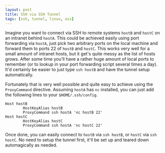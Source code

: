 ```yaml
---
layout: post
title: SSH via SSH Tunnel
tags: [ssh, tunnel, linux, osx]
---
```


Imagine you want to connect via SSH to remote systems `hostB` and `hostC` on an intranet behind `hostA`. This could be achieved easily using port forwarding via `hostA`, just pick two arbitrary ports on the local machine and forward them to ports 22 of `hostB` and `hostC`. This works very well for a small amount of intranet hosts, but it get's quite messy as the list of hosts grows. After some time you'll have a rather huge amount of local ports to remember (or to lookup in your port forwarding script several times a day). It'd certainly be easier to just type `ssh hostB` and have the tunnel setup automatically.

Fortunately that is very well possible and quite easy to achieve using the `ProxyCommand` directive. Assuming `hostA` has `nc` installed, you can just add the following lines to your `$HOME/.ssh/config`.

    Host hostB
            HostKeyAlias hostB
            ProxyCommand ssh hostA 'nc hostB 22'
    Host hostC
            HostKeyAlias hostC
            ProxyCommand ssh hostA 'nc hostC 22'

Once done, you can easily connect to `hostB` via `ssh hostB`, or `hostC` via `ssh hostC`. No need to setup the tunnel first, it'll be set up and teared down automagically as needed.

